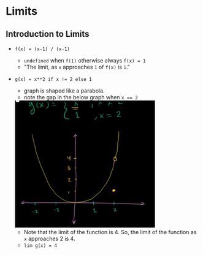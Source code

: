 # Limits

## Introduction to Limits

* ``f(x) = (x-1) / (x-1)``
    * ``undefined`` when ``f(1)`` otherwise always ``f(x) = 1``
    * "The limit, as ``x`` approaches ``1`` of ``f(x)`` is ``1``."
* ``g(x) = x**2 if x != 2 else 1``
    * graph is shaped like a parabola.
    * note the gap in the below graph when ``x == 2``

    <img src="./images/parabola-g(x).png">

    * Note that the limit of the function is 4. So, the limit of the function as ``x`` approaches 2 is 4.
    * ``lim g(x) = 4``
